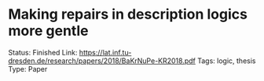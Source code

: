 # Making repairs in description logics more gentle

Status: Finished
Link: https://lat.inf.tu-dresden.de/research/papers/2018/BaKrNuPe-KR2018.pdf
Tags: logic, thesis
Type: Paper
